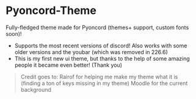 # Pyoncord-Theme

Fully-fledged theme made for Pyoncord (themes+ support, custom fonts soon)! 
- Supports the most recent versions of discord! Also works with some older versions and the youbar (which was removed in 226.6)
- This is my first new ui theme, but thanks to the help of some amazing people it became even better! (Thank you)




> Credit goes to:
> Rairof for helping me make my theme what it is (finding a ton of keys missing in my theme)
> Moodle for the current background

